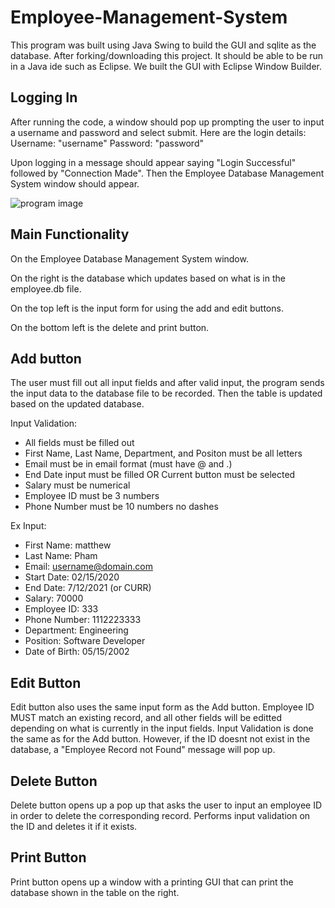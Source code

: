 # Employee-Management-System
This program was built using Java Swing to build the GUI and sqlite as the database.
After forking/downloading this project. It should be able to be run in a Java ide such as Eclipse. 
We built the GUI with Eclipse Window Builder.

## Logging In
After running the code, a window should pop up prompting the user to input a username and password and select submit.
Here are the login details:
Username: "username"
Password: "password"

Upon logging in a message should appear saying "Login Successful" followed by "Connection Made". 
Then the Employee Database Management System window should appear. 

![program image](https://i.imgur.com/P3nGDbg.png)


## Main Functionality
On the Employee Database Management System window.

On the right is the database which updates based on what is in the employee.db file. 

On the top left is the input form for using the add and edit buttons. 

On the bottom left is the delete and print button. 

## Add button
The user must fill out all input fields and after valid input, the program sends the input data to the database file to be recorded.
Then the table is updated based on the updated database. 

Input Validation:
- All fields must be filled out 
- First Name, Last Name, Department, and Positon must be all letters
- Email must be in email format (must have @ and .)
- End Date input must be filled OR Current button must be selected
- Salary must be numerical
- Employee ID must be 3 numbers 
- Phone Number must be 10 numbers no dashes

Ex Input:
- First Name: matthew
- Last Name: Pham
- Email: username@domain.com
- Start Date: 02/15/2020
- End Date: 7/12/2021 (or CURR)
- Salary: 70000
- Employee ID: 333
- Phone Number: 1112223333
- Department: Engineering
- Position: Software Developer
- Date of Birth: 05/15/2002

## Edit Button
Edit button also uses the same input form as the Add button. 
Employee ID MUST match an existing record, and all other fields will be editted depending on what is currently in the input fields.
Input Validation is done the same as for the Add button. However, if the ID doesnt not exist in the database, a "Employee Record not Found" message will pop up. 

## Delete Button 
Delete button opens up a pop up that asks the user to input an employee ID in order to delete the corresponding record.
Performs input validation on the ID and deletes it if it exists. 

## Print Button
Print button opens up a window with a printing GUI that can print the database shown in the table on the right. 








